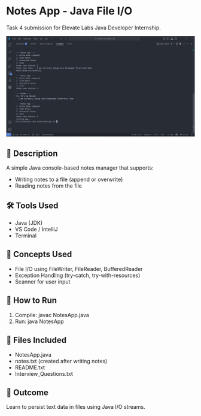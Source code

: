 # Notes App - Java File I/O

Task 4 submission for Elevate Labs Java Developer Internship.

![Screenshot](image.png)

## 📄 Description
A simple Java console-based notes manager that supports:
- Writing notes to a file (append or overwrite)
- Reading notes from the file

## 🛠 Tools Used
- Java (JDK)
- VS Code / IntelliJ
- Terminal

## 🧠 Concepts Used
- File I/O using FileWriter, FileReader, BufferedReader
- Exception Handling (try-catch, try-with-resources)
- Scanner for user input

## 🚀 How to Run
1. Compile:
   javac NotesApp.java
2. Run:
   java NotesApp

## 📁 Files Included
- NotesApp.java
- notes.txt (created after writing notes)
- README.txt
- Interview_Questions.txt

## 📝 Outcome
Learn to persist text data in files using Java I/O streams.
